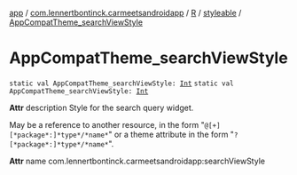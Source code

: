 [app](../../../index.md) / [com.lennertbontinck.carmeetsandroidapp](../../index.md) / [R](../index.md) / [styleable](index.md) / [AppCompatTheme_searchViewStyle](./-app-compat-theme_search-view-style.md)

# AppCompatTheme_searchViewStyle

`static val AppCompatTheme_searchViewStyle: `[`Int`](https://kotlinlang.org/api/latest/jvm/stdlib/kotlin/-int/index.html)
`static val AppCompatTheme_searchViewStyle: `[`Int`](https://kotlinlang.org/api/latest/jvm/stdlib/kotlin/-int/index.html)

**Attr**
description Style for the search query widget.

May be a reference to another resource, in the form "`@[+][*package*:]*type*/*name*`" or a theme attribute in the form "`?[*package*:]*type*/*name*`".

**Attr**
name com.lennertbontinck.carmeetsandroidapp:searchViewStyle

